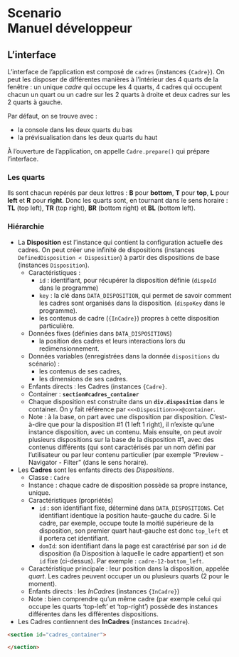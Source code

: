 # Scenario<br>Manuel développeur



## L’interface

L’interface de l’application est composé de `cadres` (instances `{Cadre}`). On peut les disposer de différentes manières à l’intérieur des 4 quarts de la fenêtre : un unique *cadre* qui occupe les 4 quarts, 4 cadres qui occupent chacun un quart ou un cadre sur les 2 quarts à droite et deux cadres sur les 2 quarts à gauche.

Par défaut, on se trouve avec :

* la console dans les deux quarts du bas
* la prévisualisation dans les deux quarts du haut

À l’ouverture de l’application, on appelle `Cadre.prepare()` qui prépare l’interface.

### Les quarts

Ils sont chacun repérés par deux lettres : **B** pour **bottom**, **T** pour **top**, **L** pour **left** et **R** pour **right**. Donc les quarts sont, en tournant dans le sens horaire : **TL** (top left), **TR** (top right), **BR** (bottom right) et **BL** (bottom left).

### Hiérarchie

* La **Disposition** est l’instance qui contient la configuration actuelle des cadres. On peut créer une infinité de dispositions (instances `DefinedDisposition < Disposition`) à partir des dispositions de base (instances `Disposition`).
  * Caractéristiques :
    * `id` : identifiant, pour récupérer la disposition définie (`dispoId` dans le programme)
    * `key` : la clé dans `DATA_DISPOSITION`, qui permet de savoir comment les cadres sont organisés dans la disposition. (`dispoKey` dans le programme).
    * les contenus de cadre (`{InCadre}`) propres à cette disposition particulière.
  * Données fixes (définies dans `DATA_DISPOSITIONS`)
    * la position des cadres et leurs interactions lors du redimensionnement.
  * Données variables (enregistrées dans la donnée `dispositions` du scénario) : 
    * les contenus de ses cadres,
    * les dimensions de ses cadres.
  * Enfants directs : les Cadres (instances `{Cadre}`.
  * Container : **`section#cadres_container`**
  * Chaque disposition est construite dans un **`div.disposition`** dans le container. On y fait référence par `<<<Disposition>>>@container`.
  * Note : à la base, on part avec une disposition par disposition. C’est-à-dire que pour la disposition #1 (1 left 1 right), il n’existe qu’une instance disposition, avec un contenu. Mais ensuite, on peut avoir plusieurs dispositions sur la base de la disposition #1, avec des contenus différents (qui sont caractérisés par un nom défini par l’utilisateur ou par leur contenu particulier (par exemple “Preview - Navigator - Filter” (dans le sens horaire).
* Les **Cadres** sont les enfants directs des *Dispositions*. 
  * Classe : `Cadre`
  * Instance : chaque cadre de disposition possède sa propre instance, unique.
  * Caractéristiques (propriétés)
    * `id` : son identifiant fixe, déterminé dans `DATA_DISPOSITIONS`. Cet identifiant identique la position haute-gauche du cadre. Si le cadre, par exemple, occupe toute la moitié supérieure de la disposition, son premier quart haut-gauche est donc `top_left` et il portera cet identifiant.
    * `domId`: son identifiant dans la page est caractérisé par son `id` de disposition (la Disposition à laquelle le cadre appartient) et son `id` fixe (ci-dessus). Par exemple : `cadre-12-bottom_left`.
  * Caractéristique principale : leur position dans la disposition, appelée *quart*. Les cadres peuvent occuper un ou plusieurs quarts (2 pour le moment). 
  * Enfants directs : les *InCadres* (instances `{InCadre}`)
  * Note : bien comprendre qu’un même cadre (par exemple celui qui occupe les quarts ‘top-left’ et ‘top-right’) possède des instances différentes dans les différentes dispositions.
* Les Cadres contiennent des **InCadres** (instances `Incadre`).

~~~html
<section id="cadres_container">

</section>
~~~

